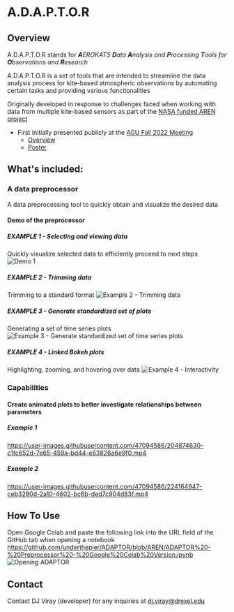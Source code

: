 # A.D.A.P.T.O.R

## Overview
A.D.A.P.T.O.R stands for _**A**EROKATS **D**ata **A**nalysis and **P**rocessing **T**ools for **O**bservations and **R**esearch_
<br>

A.D.A.P.T.O.R is a set of tools that are intended to streamline the data analysis process for kite-based atmospheric observations by automating certain tasks and providing various functionalities
<br>

Originally developed in response to challenges faced when working with data from multiple kite-based sensors as part of the [NASA funded AREN project](https://www.globe.gov/web/aren-project)
<br>
- First initially presented publicly at the [AGU Fall 2022 Meeting](https://www.agu.org/fall-meeting)
  - [Overview](https://agu.confex.com/agu/fm22/meetingapp.cgi/Paper/1156995)
  - [Poster](https://agu2022fallmeeting-agu.ipostersessions.com/default.aspx?s=A9-42-65-2A-F6-85-26-13-75-E8-46-13-BA-DA-28-8D&guestview=true)

## What's included:
### A data preprocessor
A data preprocessing tool to quickly obtain and visualize the desired data

#### Demo of the preprocessor
##### EXAMPLE 1 - Selecting and viewing data
Quickly visualize selected data to efficiently proceed to next steps
![Demo 1](https://user-images.githubusercontent.com/47094586/223017283-c4f85638-4e75-4197-a84f-d97bae76985e.gif)
##### EXAMPLE 2 - Trimming data
Trimming to a standard format
![Example 2 - Trimming data](https://user-images.githubusercontent.com/47094586/223018697-ec59f3d5-4489-4cb1-b938-97558ff348d4.gif)
##### EXAMPLE 3 - Generate standardized set of plots
Generating a set of time series plots
![Example 3 - Generate standardized set of time series plots](https://user-images.githubusercontent.com/47094586/223020526-c2cc12e9-f2b2-4cea-8cb3-0384720f7443.gif)
##### EXAMPLE 4 - Linked Bokeh plots
Highlighting, zooming, and hovering over data
![Example 4 - Interactivity](https://user-images.githubusercontent.com/47094586/223021039-64039978-1436-4c2e-aa79-529374749065.gif)

### Capabilities
#### Create animated plots to better investigate relationships between parameters
##### Example 1
https://user-images.githubusercontent.com/47094586/204874630-c1fc652d-7e65-459a-bd44-e63826a6e9f0.mp4

##### Example 2
https://user-images.githubusercontent.com/47094586/224164947-ceb3280d-2a10-4602-bc6b-ded7c904d83f.mp4

## How To Use
Open Google Colab and paste the following link into the URL field of the GitHub tab when opening a notebook
<br>
https://github.com/underthepier/ADAPTOR/blob/AREN/ADAPTOR%20-%20Preprocessor%20-%20Google%20Colab%20Version.ipynb
![Opening ADAPTOR](https://user-images.githubusercontent.com/47094586/224764471-2925cdb5-50ac-4fb2-a5ea-b31ad736ac27.gif)

## Contact
Contact DJ Viray (developer) for any inquiries at dj.viray@drexel.edu

